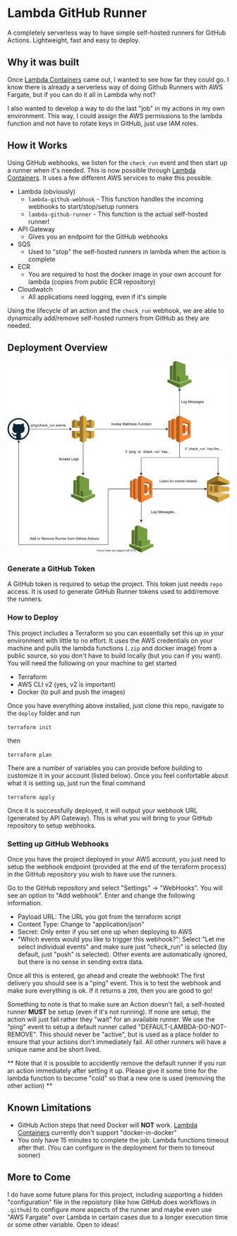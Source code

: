 # Lambda GitHub Runner
A completely serverless way to have simple self-hosted runners for GitHub Actions.  Lightweight, fast and easy to deploy.

## Why it was built
Once [Lambda Containers](https://aws.amazon.com/blogs/aws/new-for-aws-lambda-container-image-support/) came out, I wanted to see how far they could go.  I know there is already a serverless way of doing Github Runners with AWS Fargate, but if you can do it all in Lambda why not?

I also wanted to develop a way to do the last "job" in my actions in my own environment.  This way, I could assign the AWS permissions to the lambda function and not have to rotate keys in GitHub, just use IAM roles.

## How it Works
Using GitHub webhooks, we listen for the `check_run` event and then start up a runner when it's needed.  This is now possible through [Lambda Containers](https://aws.amazon.com/blogs/aws/new-for-aws-lambda-container-image-support/).  It uses a few different AWS services to make this possible.

 - Lambda (obviously)
    - `lambda-github-webhook` - This function handles the incoming webhooks to start/stop/setup runners
    - `lambda-github-runner` - This function is the actual self-hosted runner!
 - API Gateway
    - Gives you an endpoint for the GitHub webhooks
 - SQS
    - Used to "stop" the self-hosted runners in lambda when the action is complete
 - ECR
    - You are required to host the docker image in your own account for lambda (copies from public ECR repository)
 - Cloudwatch
    - All applications need logging, even if it's simple

Using the lifecycle of an action and the `check_run` webhook, we are able to dynamically add/remove self-hosted runners from GitHub as they are needed.

## Deployment Overview
![Deployment Diagram](deployment.drawio.svg)

### Generate a GitHub Token
A GitHub token is required to setup the project.  This token just needs `repo` access.  It is used to generate GitHub Runner tokens used to add/remove the runners.

### How to Deploy
This project includes a Terraform so you can essentially set this up in your environment with little to no effort.  It uses the AWS credentials on your machine and pulls the lambda functions (`.zip` and docker image) from a public source, so you don't have to build locally (but you can if you want).  You will need the following on your machine to get started

 - Terraform
 - AWS CLI v2 (yes, v2 is important)
 - Docker (to pull and push the images)

Once you have everything above installed, just clone this repo, navigate to the `deploy` folder and run

`terraform init`

then

`terraform plan`

There are a number of variables you can provide before building to customize it in your account (listed below).  Once you feel confortable about what it is setting up, just run the final command

`terraform apply`

Once it is successfully deployed, it will output your webhook URL (generated by API Gateway).  This is what you will bring to your GitHub repository to setup webhooks.

### Setting up GitHub Webhooks
Once you have the project deployed in your AWS account, you just need to setup the webhook endpoint (provided at the end of the terraform process) in the GitHub repository you wish to have use the runners.

Go to the GitHub repository and select "Settings" -> "WebHooks".  You will see an option to "Add webhook".  Enter and change the following information.

 - Payload URL: The URL you got from the terraform script
 - Content Type: Change to "application/json"
 - Secret: Only enter if you set one up when deploying to AWS
 - "Which events would you like to trigger this webhook?": Select "Let me select individual events" and make sure just "check_run" is selected (by default, just "push" is selected).  Other events are automatically ignored, but there is no sense in sending extra data.

 Once all this is entered, go ahead and create the webhook!  The first delivery you should see is a "ping" event.  This is to test the webhook and make sure everything is ok.  If it returns a `200`, then you are good to go!

 Something to note is that to make sure an Action doesn't fail, a self-hosted runner **MUST** be setup (even if it's not running).  If none are setup, the action will just fail rather they "wait" for an available runner.  We use the "ping" event to setup a default runner called "DEFAULT-LAMBDA-DO-NOT-REMOVE".  This should never be "active", but is used as a place holder to ensure that your actions don't immediately fail.  All other runners will have a unique name and be short lived.

 ** Note that it is possible to accidently remove the default runner if you run an action immediately after setting it up.  Please give it some time for the lambda function to become "cold" so that a new one is used (removing the other action) **

## Known Limitations
 - GitHub Action steps that need Docker will **NOT** work.  [Lambda Containers](https://aws.amazon.com/blogs/aws/new-for-aws-lambda-container-image-support/) currently don't support "docker-in-docker"
 - You only have 15 minutes to complete the job.  Lambda functions timeout after that. (You can configure in the deployment for them to timeout sooner)

## More to Come
I do have some future plans for this project, including supporting a hidden "configuration" file in the repoistory (like how GitHub does workflows in `.github`) to configure more aspects of the runner and maybe even use "AWS Fargate" over Lambda in certain cases due to a longer execution time or some other variable.  Open to ideas!